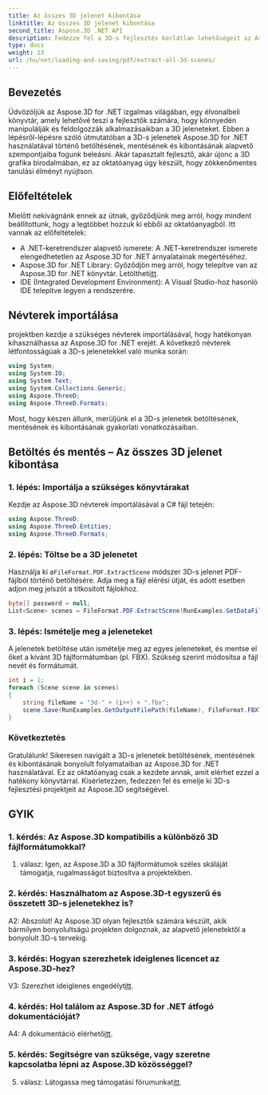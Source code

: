```yaml
---
title: Az összes 3D jelenet kibontása
linktitle: Az összes 3D jelenet kibontása
second_title: Aspose.3D .NET API
description: Fedezze fel a 3D-s fejlesztés korlátlan lehetőségeit az Aspose.3D for .NET segítségével. Könnyedén töltse be, mentse és bontsa ki a jeleneteket.
type: docs
weight: 13
url: /hu/net/loading-and-saving/pdf/extract-all-3d-scenes/
---
```

## Bevezetés

Üdvözöljük az Aspose.3D for .NET izgalmas világában, egy élvonalbeli könyvtár, amely lehetővé teszi a fejlesztők számára, hogy könnyedén manipulálják és feldolgozzák alkalmazásaikban a 3D jeleneteket. Ebben a lépésről-lépésre szóló útmutatóban a 3D-s jelenetek Aspose.3D for .NET használatával történő betöltésének, mentésének és kibontásának alapvető szempontjaiba fogunk beleásni. Akár tapasztalt fejlesztő, akár újonc a 3D grafika birodalmában, ez az oktatóanyag úgy készült, hogy zökkenőmentes tanulási élményt nyújtson.

## Előfeltételek

Mielőtt nekivágnánk ennek az útnak, győződjünk meg arról, hogy mindent beállítottunk, hogy a legtöbbet hozzuk ki ebből az oktatóanyagból. Itt vannak az előfeltételek:

- A .NET-keretrendszer alapvető ismerete: A .NET-keretrendszer ismerete elengedhetetlen az Aspose.3D for .NET árnyalatainak megértéséhez.
-  Aspose.3D for .NET Library: Győződjön meg arról, hogy telepítve van az Aspose.3D for .NET könyvtár. Letöltheti[itt](https://releases.aspose.com/3d/net/).
- IDE (Integrated Development Environment): A Visual Studio-hoz hasonló IDE telepítve legyen a rendszerére.

## Névterek importálása

projektben kezdje a szükséges névterek importálásával, hogy hatékonyan kihasználhassa az Aspose.3D for .NET erejét. A következő névterek létfontosságúak a 3D-s jelenetekkel való munka során:

```csharp
using System;
using System.IO;
using System.Text;
using System.Collections.Generic;
using Aspose.ThreeD;
using Aspose.ThreeD.Formats;
```

Most, hogy készen állunk, merüljünk el a 3D-s jelenetek betöltésének, mentésének és kibontásának gyakorlati vonatkozásaiban.

## Betöltés és mentés – Az összes 3D jelenet kibontása

### 1. lépés: Importálja a szükséges könyvtárakat

Kezdje az Aspose.3D névterek importálásával a C# fájl tetején:

```csharp
using Aspose.ThreeD;
using Aspose.ThreeD.Entities;
using Aspose.ThreeD.Formats;
```

### 2. lépés: Töltse be a 3D jelenetet

 Használja ki a`FileFormat.PDF.ExtractScene` módszer 3D-s jelenet PDF-fájlból történő betöltésére. Adja meg a fájl elérési útját, és adott esetben adjon meg jelszót a titkosított fájlokhoz.

```csharp
byte[] password = null;
List<Scene> scenes = FileFormat.PDF.ExtractScene(RunExamples.GetDataFilePath("House_Design.pdf"), password);
```

### 3. lépés: Ismételje meg a jeleneteket

A jelenetek betöltése után ismételje meg az egyes jeleneteket, és mentse el őket a kívánt 3D fájlformátumban (pl. FBX). Szükség szerint módosítsa a fájl nevét és formátumát.

```csharp
int i = 1;
foreach (Scene scene in scenes)
{
    string fileName = "3d-" + (i++) + ".fbx";
    scene.Save(RunExamples.GetOutputFilePath(fileName), FileFormat.FBX7400ASCII);
}
```

### Következtetés

Gratulálunk! Sikeresen navigált a 3D-s jelenetek betöltésének, mentésének és kibontásának bonyolult folyamataiban az Aspose.3D for .NET használatával. Ez az oktatóanyag csak a kezdete annak, amit elérhet ezzel a hatékony könyvtárral. Kísérletezzen, fedezzen fel és emelje ki 3D-s fejlesztési projektjeit az Aspose.3D segítségével.

## GYIK

### 1. kérdés: Az Aspose.3D kompatibilis a különböző 3D fájlformátumokkal?

1. válasz: Igen, az Aspose.3D a 3D fájlformátumok széles skáláját támogatja, rugalmasságot biztosítva a projektekben.

### 2. kérdés: Használhatom az Aspose.3D-t egyszerű és összetett 3D-s jelenetekhez is?

A2: Abszolút! Az Aspose.3D olyan fejlesztők számára készült, akik bármilyen bonyolultságú projekten dolgoznak, az alapvető jelenetektől a bonyolult 3D-s tervekig.

### 3. kérdés: Hogyan szerezhetek ideiglenes licencet az Aspose.3D-hez?

 V3: Szerezhet ideiglenes engedélyt[itt](https://purchase.aspose.com/temporary-license/).

### 4. kérdés: Hol találom az Aspose.3D for .NET átfogó dokumentációját?

 A4: A dokumentáció elérhető[itt](https://reference.aspose.com/3d/net/).

### 5. kérdés: Segítségre van szüksége, vagy szeretne kapcsolatba lépni az Aspose.3D közösséggel?

 5. válasz: Látogassa meg támogatási fórumunkat[itt](https://forum.aspose.com/c/3d/18).